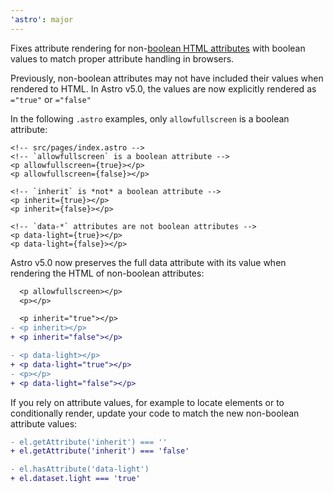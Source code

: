 ```yaml
---
'astro': major
---
```


Fixes attribute rendering for non-[boolean HTML attributes](https://developer.mozilla.org/en-US/docs/Glossary/Boolean/HTML) with boolean values to match proper attribute handling in browsers.

Previously, non-boolean attributes may not have included their values when rendered to HTML. In Astro v5.0, the values are now explicitly rendered as `="true"` or `="false"`

In the following `.astro` examples, only `allowfullscreen` is a boolean attribute:

```astro
<!-- src/pages/index.astro -->
<!-- `allowfullscreen` is a boolean attribute -->
<p allowfullscreen={true}></p>
<p allowfullscreen={false}></p>

<!-- `inherit` is *not* a boolean attribute -->
<p inherit={true}></p>
<p inherit={false}></p>

<!-- `data-*` attributes are not boolean attributes -->
<p data-light={true}></p>
<p data-light={false}></p>
```

Astro v5.0 now preserves the full data attribute with its value when rendering the HTML of non-boolean attributes:

```diff
  <p allowfullscreen></p>
  <p></p>

  <p inherit="true"></p>
- <p inherit></p>
+ <p inherit="false"></p>

- <p data-light></p>
+ <p data-light="true"></p>
- <p></p>
+ <p data-light="false"></p>
```

If you rely on attribute values, for example to locate elements or to conditionally render, update your code to match the new non-boolean attribute values:

```diff
- el.getAttribute('inherit') === ''
+ el.getAttribute('inherit') === 'false'

- el.hasAttribute('data-light')
+ el.dataset.light === 'true'
```
